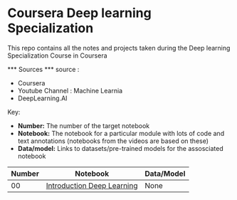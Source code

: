 # Coursera Deep learning Specialization

This repo contains all the notes and projects taken during the Deep learning Specialization Course in Coursera

*** Sources ***
source : 
- Coursera
- Youtube Channel : Machine Learnia
- DeepLearning.AI

Key:
* **Number:** The number of the target notebook 
* **Notebook:** The notebook for a particular module with lots of code and text annotations (notebooks from the videos are based on these)
* **Data/model:** Links to datasets/pre-trained models for the assosciated notebook

| Number | Notebook | Data/Model |
| ----- |  ----- |  ----- | 
| 00 | [Introduction Deep Learning](https://github.com/danchaud-vincent/deep-learning-specialization/blob/main/00-Introduction-Deep-Learning.ipynb) | None |
